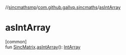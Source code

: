 //[sincmathsmp](../../index.md)/[com.github.gallvp.sincmaths](index.md)/[asIntArray](as-int-array.md)

# asIntArray

[common]\
fun [SincMatrix](-sinc-matrix/index.md).[asIntArray](as-int-array.md)(): [IntArray](https://kotlinlang.org/api/latest/jvm/stdlib/kotlin/-int-array/index.html)
